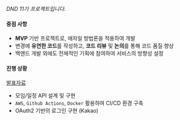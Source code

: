 
_DND 11기 프로젝트입니다._


#### 중점 사항

- **MVP** 기반 프로젝트로, 애자일 방법론을 적용하여 개발
- 변경에 **유연한 코드**를 작성하고, **코드 리뷰** 및 **논의**를 통해 코드 품질 향상
- 백엔드 개발 외에도 전체적인 기획에 참여하여 서비스의 방향성 설정

#### 진행 상황

[발표자료](https://drive.google.com/file/d/14nUic4F4TaSMmcHhEd4bzr1yrPMWBAzg/view?usp=sharing&#41)

- 모임/일정 API 설계 및 구현
- `AWS`, `Github Actions`, `Docker` 활용하여 CI/CD 환경 구축
- OAuth2 기반의 로그인 구현 (Kakao)

[//]: # (#### 결과)
[//]: # (- 최종 발표자료 [Google Drive]&#40;https://drive.google.com/file/d/14nUic4F4TaSMmcHhEd4bzr1yrPMWBAzg/view?usp=sharing&#41;)

